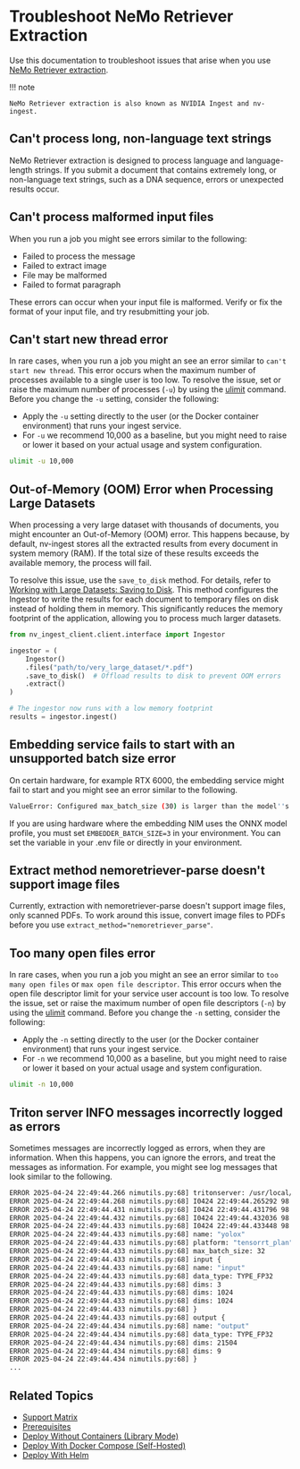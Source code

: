 # Troubleshoot NeMo Retriever Extraction

Use this documentation to troubleshoot issues that arise when you use [NeMo Retriever extraction](overview.md).

!!! note

    NeMo Retriever extraction is also known as NVIDIA Ingest and nv-ingest.


## Can't process long, non-language text strings

NeMo Retriever extraction is designed to process language and language-length strings. 
If you submit a document that contains extremely long, or non-language text strings, 
such as a DNA sequence, errors or unexpected results occur.



## Can't process malformed input files

When you run a job you might see errors similar to the following:

- Failed to process the message
- Failed to extract image
- File may be malformed
- Failed to format paragraph

These errors can occur when your input file is malformed. 
Verify or fix the format of your input file, and try resubmitting your job.



## Can't start new thread error

In rare cases, when you run a job you might an see an error similar to `can't start new thread`. 
This error occurs when the maximum number of processes available to a single user is too low.
To resolve the issue, set or raise the maximum number of processes (`-u`) by using the [ulimit](https://ss64.com/bash/ulimit.html) command.
Before you change the `-u` setting, consider the following:

- Apply the `-u` setting directly to the user (or the Docker container environment) that runs your ingest service.
- For `-u` we recommend 10,000 as a baseline, but you might need to raise or lower it based on your actual usage and system configuration.

```bash
ulimit -u 10,000
```



## Out-of-Memory (OOM) Error when Processing Large Datasets

When processing a very large dataset with thousands of documents, you might encounter an Out-of-Memory (OOM) error.
This happens because, by default, nv-ingest stores all the extracted results from every document in system memory (RAM).
If the total size of these results exceeds the available memory, the process will fail.

To resolve this issue, use the `save_to_disk` method. 
For details, refer to [Working with Large Datasets: Saving to Disk](link).
This method configures the Ingestor to write the results for each document to temporary files on disk instead of holding them in memory.
This significantly reduces the memory footprint of the application, allowing you to process much larger datasets.

```python
from nv_ingest_client.client.interface import Ingestor

ingestor = (
    Ingestor()
    .files("path/to/very_large_dataset/*.pdf")
    .save_to_disk()  # Offload results to disk to prevent OOM errors
    .extract()
)

# The ingestor now runs with a low memory footprint
results = ingestor.ingest()
```



## Embedding service fails to start with an unsupported batch size error

On certain hardware, for example RTX 6000, 
the embedding service might fail to start and you might see an error similar to the following.

```bash
ValueError: Configured max_batch_size (30) is larger than the model''s supported max_batch_size (3).
```

If you are using hardware where the embedding NIM uses the ONNX model profile, 
you must set `EMBEDDER_BATCH_SIZE=3` in your environment. 
You can set the variable in your .env file or directly in your environment.



## Extract method nemoretriever-parse doesn't support image files

Currently, extraction with nemoretriever-parse doesn't support image files, only scanned PDFs. 
To work around this issue, convert image files to PDFs before you use `extract_method="nemoretriever_parse"`.



## Too many open files error

In rare cases, when you run a job you might an see an error similar to `too many open files` or `max open file descriptor`. 
This error occurs when the open file descriptor limit for your service user account is too low.
To resolve the issue, set or raise the maximum number of open file descriptors (`-n`) by using the [ulimit](https://ss64.com/bash/ulimit.html) command.
Before you change the `-n` setting, consider the following:

- Apply the `-n` setting directly to the user (or the Docker container environment) that runs your ingest service.
- For `-n` we recommend 10,000 as a baseline, but you might need to raise or lower it based on your actual usage and system configuration.

```bash
ulimit -n 10,000
```



## Triton server INFO messages incorrectly logged as errors

Sometimes messages are incorrectly logged as errors, when they are information. 
When this happens, you can ignore the errors, and treat the messages as information. 
For example, you might see log messages that look similar to the following.

```bash
ERROR 2025-04-24 22:49:44.266 nimutils.py:68] tritonserver: /usr/local/lib/libcurl.so.4: ...
ERROR 2025-04-24 22:49:44.268 nimutils.py:68] I0424 22:49:44.265292 98 cache_manager.cc:480] "Create CacheManager with cache_dir: '/opt/tritonserver/caches'"
ERROR 2025-04-24 22:49:44.431 nimutils.py:68] I0424 22:49:44.431796 98 pinned_memory_manager.cc:277] "Pinned memory pool is created at '0x7f8e4a000000' with size 268435456"
ERROR 2025-04-24 22:49:44.432 nimutils.py:68] I0424 22:49:44.432036 98 cuda_memory_manager.cc:107] "CUDA memory pool is created on device 0 with size 67108864"
ERROR 2025-04-24 22:49:44.433 nimutils.py:68] I0424 22:49:44.433448 98 model_config_utils.cc:753] "Server side auto-completed config: "
ERROR 2025-04-24 22:49:44.433 nimutils.py:68] name: "yolox"
ERROR 2025-04-24 22:49:44.433 nimutils.py:68] platform: "tensorrt_plan"
ERROR 2025-04-24 22:49:44.433 nimutils.py:68] max_batch_size: 32
ERROR 2025-04-24 22:49:44.433 nimutils.py:68] input {
ERROR 2025-04-24 22:49:44.433 nimutils.py:68] name: "input"
ERROR 2025-04-24 22:49:44.433 nimutils.py:68] data_type: TYPE_FP32
ERROR 2025-04-24 22:49:44.433 nimutils.py:68] dims: 3
ERROR 2025-04-24 22:49:44.433 nimutils.py:68] dims: 1024
ERROR 2025-04-24 22:49:44.433 nimutils.py:68] dims: 1024
ERROR 2025-04-24 22:49:44.433 nimutils.py:68] }
ERROR 2025-04-24 22:49:44.433 nimutils.py:68] output {
ERROR 2025-04-24 22:49:44.434 nimutils.py:68] name: "output"
ERROR 2025-04-24 22:49:44.434 nimutils.py:68] data_type: TYPE_FP32
ERROR 2025-04-24 22:49:44.434 nimutils.py:68] dims: 21504
ERROR 2025-04-24 22:49:44.434 nimutils.py:68] dims: 9
ERROR 2025-04-24 22:49:44.434 nimutils.py:68] }
...
```



## Related Topics

- [Support Matrix](support-matrix.md)
- [Prerequisites](prerequisites.md)
- [Deploy Without Containers (Library Mode)](quickstart-library-mode.md)
- [Deploy With Docker Compose (Self-Hosted)](quickstart-guide.md)
- [Deploy With Helm](helm.md)

